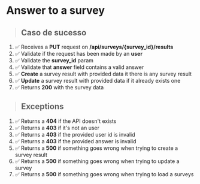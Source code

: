 # Answer to a survey

> ## Caso de sucesso

1. ✅ Receives a **PUT** request on **/api/surveys/{survey_id}/results**
2. ✅ Validate if the request has been made by an **user**
3. ✅ Validate the **survey_id** param
4. ✅ Validate that **answer** field contains a valid answer
5. ✅ **Create** a survey result with provided data it there is any survey result
6. ✅ **Update** a survey result with provided data if it already exists one
7. ✅ Returns **200** with the survey data

> ## Exceptions

1. ✅ Returns a **404** if the API doesn't exists
2. ✅ Returns a **403** if it's not an user
3. ✅ Returns a **403** if the provided user id is invalid
4. ✅ Returns a **403** if the provided answer is invalid
5. ✅ Returns a **500** if something goes wrong when trying to create a survey result
6. ✅ Returns a **500** if something goes wrong when trying to update a survey
7. ✅ Returns a **500** if something goes wrong when trying to load a surveys